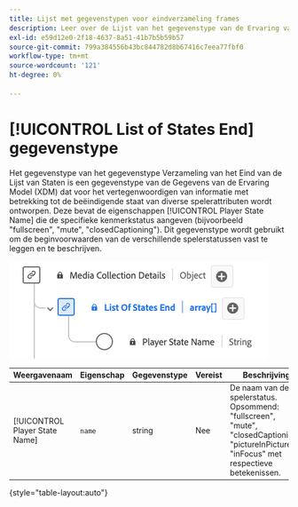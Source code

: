 ```yaml
---
title: Lijst met gegevenstypen voor eindverzameling frames
description: Leer over de Lijst van het gegevenstype van de Ervaring van het Type van Gegevens van de Inzameling van het Eind van Staten Gegevenstype (XDM) gegevenstype.
exl-id: e59d12e0-2f18-4637-8a51-41b7b5b59b57
source-git-commit: 799a384556b43bc844782d8b67416c7eea77fbf0
workflow-type: tm+mt
source-wordcount: '121'
ht-degree: 0%

---
```


# [!UICONTROL List of States End] gegevenstype

Het gegevenstype van het gegevenstype Verzameling van het Eind van de Lijst van Staten is een gegevenstype van de Gegevens van de Ervaring Model (XDM) dat voor het vertegenwoordigen van informatie met betrekking tot de beëindigende staat van diverse spelerattributen wordt ontworpen. Deze bevat de eigenschappen [!UICONTROL Player State Name] die de specifieke kenmerkstatus aangeven (bijvoorbeeld &quot;fullscreen&quot;, &quot;mute&quot;, &quot;closedCaptioning&quot;). Dit gegevenstype wordt gebruikt om de beginvoorwaarden van de verschillende spelerstatussen vast te leggen en te beschrijven.

![&#x200B; een diagram van Lijst van het gegevenstype van de Inzameling van het Eind van Staten.](../images/data-types/list-of-states-end-collection.png)

| Weergavenaam | Eigenschap | Gegevenstype | Vereist | Beschrijving |
|--------------------------------|--------------|-----------|-----------|-------------------------------------------------|
| [!UICONTROL Player State Name] | `name` | string | Nee | De naam van de spelerstatus. Opsommend: &quot;fullscreen&quot;, &quot;mute&quot;, &quot;closedCaptioning&quot;, &quot;pictureInPicture&quot;, &quot;inFocus&quot; met respectieve betekenissen. |

{style="table-layout:auto"}

